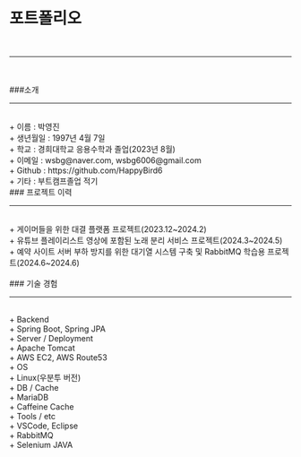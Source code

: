 # 포트폴리오 <br/>
<br/>
<hr><br/>
<br/>
###소개 <br/>
<hr><br/>
+ 이름 : 박영진<br/>
+ 생년월일 : 1997년 4월 7일<br/>
+ 학교 : 경희대학교 응용수학과 졸업(2023년 8월)<br/>
+ 이메일 : wsbg@naver.com, wsbg6006@gmail.com<br/>
+ Github : https://github.com/HappyBird6<br/>
+ 기타 : 부트캠프졸업 적기<br/>
### 프로젝트 이력<br/>
<hr><br/>
+ 게이머들을 위한 대결 플랫폼 프로젝트(2023.12~2024.2)<br/>
+ 유튜브 플레이리스트 영상에 포함된 노래 분리 서비스 프로젝트(2024.3~2024.5)<br/>
+ 예약 사이트 서버 부하 방지를 위한 대기열 시스템 구축 및 RabbitMQ 학습용 프로젝트(2024.6~2024.6)<br/>
<br/>
### 기술 경험<br/>
<hr><br/>
+ Backend<br/>
	+ Spring Boot, Spring JPA<br/>
+ Server / Deployment<br/>
	+ Apache Tomcat<br/>
	+ AWS EC2, AWS Route53<br/>
+ OS<br/>
	+ Linux(우분투 버전)<br/>
+ DB / Cache<br/>
	+ MariaDB<br/>
	+ Caffeine Cache<br/>
+ Tools / etc<br/>
	+ VSCode, Eclipse<br/>
	+ RabbitMQ<br/>
	+ Selenium JAVA<br/>
